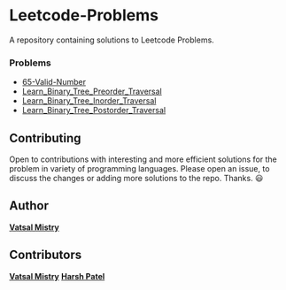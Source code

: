 # Leetcode-Problems
A repository containing solutions to Leetcode Problems.


### Problems
* [65-Valid-Number](65-Valid-Number/)
* [Learn_Binary_Tree_Preorder_Traversal](Learn_Binary_Tree_Preorder_Traversal/)
* [Learn_Binary_Tree_Inorder_Traversal](Learn_Binary_Tree_Inorder_Traversal/)
* [Learn_Binary_Tree_Postorder_Traversal](Learn_Binary_Tree_Postorder_Traversal/)


## Contributing

Open to contributions with interesting and more efficient solutions for the problem in variety of programming languages. Please open an issue, to discuss the changes or adding more solutions to the repo. Thanks. :smiley:


## Author

[**Vatsal Mistry**](https://mistryvatsal.github.io)


## Contributors

[**Vatsal Mistry**](https://mistryvatsal.github.io)
[**Harsh Patel**](https://harshpatel44.github.io)
